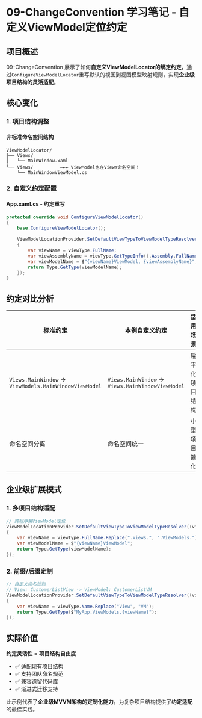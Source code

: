 # 09-ChangeConvention 学习笔记 - 自定义ViewModel定位约定

## 项目概述

09-ChangeConvention 展示了如何**自定义ViewModelLocator的绑定约定**，通过`ConfigureViewModelLocator`重写默认的视图到视图模型映射规则，实现**企业级项目结构的灵活适配**。

## 核心变化

### 1. 项目结构调整

#### 非标准命名空间结构
```
ViewModelLocator/
├── Views/
│   └── MainWindow.xaml
└── Views/          ←←← ViewModel也在Views命名空间！
    └── MainWindowViewModel.cs
```

### 2. 自定义约定配置

#### App.xaml.cs - 约定重写
```csharp
protected override void ConfigureViewModelLocator()
{
    base.ConfigureViewModelLocator();

    ViewModelLocationProvider.SetDefaultViewTypeToViewModelTypeResolver((viewType) =>
    {
        var viewName = viewType.FullName;
        var viewAssemblyName = viewType.GetTypeInfo().Assembly.FullName;
        var viewModelName = $"{viewName}ViewModel, {viewAssemblyName}";
        return Type.GetType(viewModelName);
    });
}
```

## 约定对比分析

| 标准约定 | 本例自定义约定 | 适用场景 |
|----------|----------------|----------|
| `Views.MainWindow` → `ViewModels.MainWindowViewModel` | `Views.MainWindow` → `Views.MainWindowViewModel` | 扁平化项目结构 |
| 命名空间分离 | 命名空间统一 | 小型项目简化 |

## 企业级扩展模式

### 1. 多项目结构适配
```csharp
// 跨程序集ViewModel定位
ViewModelLocationProvider.SetDefaultViewTypeToViewModelTypeResolver((viewType) =>
{
    var viewName = viewType.FullName.Replace(".Views.", ".ViewModels.");
    var viewModelName = $"{viewName}ViewModel";
    return Type.GetType(viewModelName);
});
```

### 2. 前缀/后缀定制
```csharp
// 自定义命名规则
// View: CustomerListView -> ViewModel: CustomerListVM
ViewModelLocationProvider.SetDefaultViewTypeToViewModelTypeResolver((viewType) =>
{
    var viewName = viewType.Name.Replace("View", "VM");
    return Type.GetType($"MyApp.ViewModels.{viewName}");
});
```

## 实际价值

**约定灵活性** = **项目结构自由度**

- ✅ 适配现有项目结构
- ✅ 支持团队命名规范  
- ✅ 兼容遗留代码库
- ✅ 渐进式迁移支持

此示例代表了**企业级MVVM架构的定制化能力**，为复杂项目结构提供了**约定适配**的最佳实践。